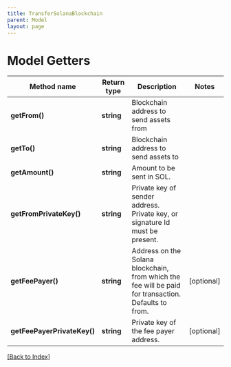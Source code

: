 ```yaml
---
title: TransferSolanaBlockchain
parent: Model
layout: page
---
```


# Model Getters

Method name | Return type | Description | Notes
------------ | ------------- | ------------- | -------------
**getFrom()** | **string** | Blockchain address to send assets from |
**getTo()** | **string** | Blockchain address to send assets to |
**getAmount()** | **string** | Amount to be sent in SOL. |
**getFromPrivateKey()** | **string** | Private key of sender address. Private key, or signature Id must be present. |
**getFeePayer()** | **string** | Address on the Solana blockchain, from which the fee will be paid for transaction. Defaults to from. | [optional]
**getFeePayerPrivateKey()** | **string** | Private key of the fee payer address. | [optional]

[[Back to Index]](../index.md)
